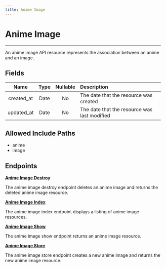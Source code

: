 ```yaml
---
title: Anime Image
---
```


# Anime Image

---

An anime image API resource represents the association between an anime and an image.

## Fields

|    Name    |  Type   | Nullable | Description                                  |
| :--------: | :-----: | :------: | :------------------------------------------- |
| created_at | Date    | No       | The date that the resource was created       |
| updated_at | Date    | No       | The date that the resource was last modified |

## Allowed Include Paths

* anime
* image

## Endpoints

**[Anime Image Destroy](/wiki/animeimage/destroy/)**

The anime image destroy endpoint deletes an anime image and returns the deleted anime image resource.

**[Anime Image Index](/wiki/animeimage/index/)**

The anime image index endpoint displays a listing of anime image resources.

**[Anime Image Show](/wiki/animeimage/show/)**

The anime image show endpoint returns an anime image resource.

**[Anime Image Store](/wiki/animeimage/store/)**

The anime image store endpoint creates a new anime image and returns the new anime image resource.